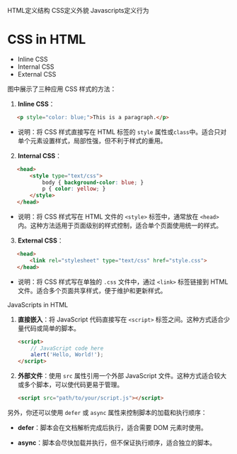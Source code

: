 

HTML定义结构
CSS定义外貌
Javascripts定义行为

# CSS in HTML

- Inline CSS
- Internal CSS
- External CSS

图中展示了三种应用 CSS 样式的方法：

1. **Inline CSS**：

```html
   <p style="color: blue;">This is a paragraph.</p>
```
   
   - 说明：将 CSS 样式直接写在 HTML 标签的 `style` 属性或`class`中。适合只对单个元素设置样式，局部性强，但不利于样式的重用。

2. **Internal CSS**：

```html
   <head>
       <style type="text/css">
           body { background-color: blue; }
           p { color: yellow; }
       </style>
   </head>
```
   
   - 说明：将 CSS 样式写在 HTML 文件的 `<style>` 标签中，通常放在 `<head>` 内。这种方法适用于页面级别的样式控制，适合单个页面使用统一的样式。

3. **External CSS**：

```html
   <head>
       <link rel="stylesheet" type="text/css" href="style.css">
   </head>
```
   
   - 说明：将 CSS 样式写在单独的 `.css` 文件中，通过 `<link>` 标签链接到 HTML 文件。适合多个页面共享样式，便于维护和更新样式。

JavaScripts in HTML


1. **直接嵌入**：将 JavaScript 代码直接写在 `<script>` 标签之间。这种方式适合少量代码或简单的脚本。
   
   ```html
   <script>
       // JavaScript code here
       alert('Hello, World!');
   </script>
   ```

2. **外部文件**：使用 `src` 属性引用一个外部 JavaScript 文件。这种方式适合较大或多个脚本，可以使代码更易于管理。

   ```html
   <script src="path/to/your/script.js"></script>
   ```

另外，你还可以使用 `defer` 或 `async` 属性来控制脚本的加载和执行顺序：

- **defer**：脚本会在文档解析完成后执行，适合需要 DOM 元素时使用。
  
- **async**：脚本会尽快加载并执行，但不保证执行顺序，适合独立的脚本。


